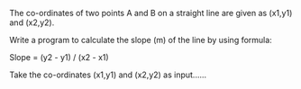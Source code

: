 The co-ordinates of two points A and B on a straight line are given as (x1,y1) and (x2,y2).

 Write a program to calculate the slope (m) of the line by using formula:

Slope = (y2 - y1) / (x2 - x1)

Take the co-ordinates (x1,y1) and (x2,y2) as input......
